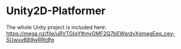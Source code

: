 # Unity2D-Platformer


The whole Unity project is included here: https://mega.nz/file/uRVTGIqY#myGMF2Q7bEWsrdvXgmagEeq_cey-SUwuvB89wRRtdfg
